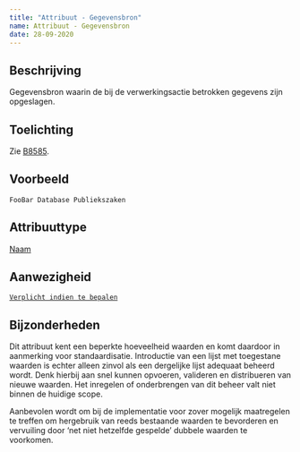 ```yaml
---
title: "Attribuut - Gegevensbron"
name: Attribuut - Gegevensbron
date: 28-09-2020
---
```


## Beschrijving
Gegevensbron waarin de bij de verwerkingsactie betrokken gegevens zijn opgeslagen.

## Toelichting
Zie [B8585](../../achtergronddocumentatie/ontwerp/artefacten/8585.md).

## Voorbeeld
`FooBar Database Publiekszaken `

## Attribuuttype
[Naam](../attribuuttypen/Naam.md)

## Aanwezigheid
[`Verplicht indien te bepalen`](../../gegevenswoordenboek/readme.md#bijzondere-meta-attributen)

## Bijzonderheden
Dit attribuut kent een beperkte hoeveelheid waarden en komt daardoor in aanmerking voor standaardisatie. Introductie van een lijst met toegestane waarden is echter alleen zinvol als een dergelijke lijst adequaat beheerd wordt. Denk hierbij aan snel kunnen opvoeren, valideren en distribueren van nieuwe waarden. Het inregelen of onderbrengen van dit beheer valt niet binnen de huidige scope.

Aanbevolen wordt om bij de implementatie voor zover mogelijk maatregelen te treffen om hergebruik van reeds bestaande waarden te bevorderen en vervuiling door ‘net niet hetzelfde gespelde’ dubbele waarden te voorkomen.
